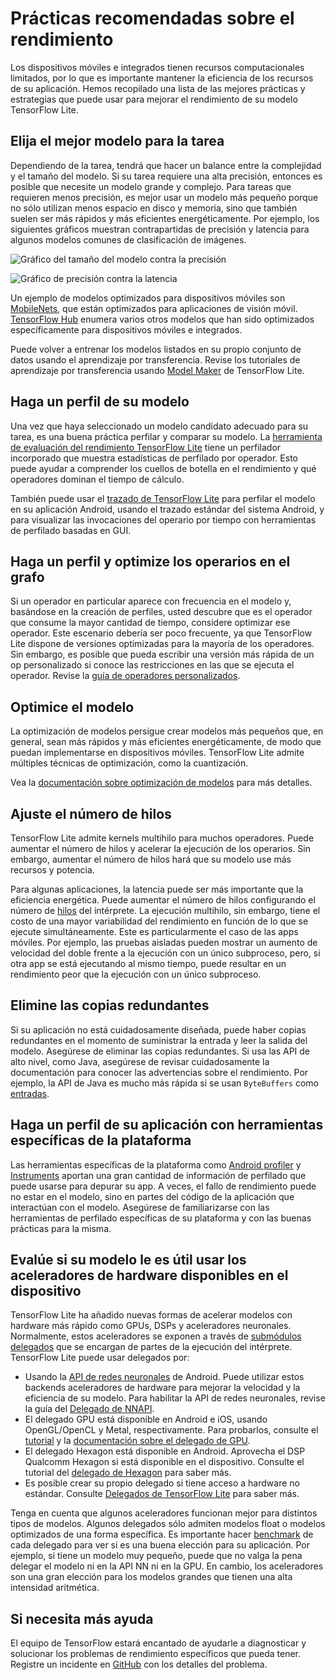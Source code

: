 # Prácticas recomendadas sobre el rendimiento

Los dispositivos móviles e integrados tienen recursos computacionales limitados, por lo que es importante mantener la eficiencia de los recursos de su aplicación. Hemos recopilado una lista de las mejores prácticas y estrategias que puede usar para mejorar el rendimiento de su modelo TensorFlow Lite.

## Elija el mejor modelo para la tarea

Dependiendo de la tarea, tendrá que hacer un balance entre la complejidad y el tamaño del modelo. Si su tarea requiere una alta precisión, entonces es posible que necesite un modelo grande y complejo. Para tareas que requieren menos precisión, es mejor usar un modelo más pequeño porque no sólo utilizan menos espacio en disco y memoria, sino que también suelen ser más rápidos y más eficientes energéticamente. Por ejemplo, los siguientes gráficos muestran contrapartidas de precisión y latencia para algunos modelos comunes de clasificación de imágenes.

![Gráfico del tamaño del modelo contra la precisión](../images/performance/model_size_vs_accuracy.png "Model Size vs Accuracy")

![Gráfico de precisión contra la latencia](../images/performance/accuracy_vs_latency.png "Accuracy vs Latency")

Un ejemplo de modelos optimizados para dispositivos móviles son [MobileNets](https://arxiv.org/abs/1704.04861), que están optimizados para aplicaciones de visión móvil. [TensorFlow Hub](https://tfhub.dev/s?deployment-format=lite) enumera varios otros modelos que han sido optimizados específicamente para dispositivos móviles e integrados.

Puede volver a entrenar los modelos listados en su propio conjunto de datos usando el aprendizaje por transferencia. Revise los tutoriales de aprendizaje por transferencia usando [Model Maker](../models/modify/model_maker/) de TensorFlow Lite.

## Haga un perfil de su modelo

Una vez que haya seleccionado un modelo candidato adecuado para su tarea, es una buena práctica perfilar y comparar su modelo. La [herramienta de evaluación del rendimiento TensorFlow Lite](https://github.com/tensorflow/tensorflow/tree/master/tensorflow/lite/tools/benchmark) tiene un perfilador incorporado que muestra estadísticas de perfilado por operador. Esto puede ayudar a comprender los cuellos de botella en el rendimiento y qué operadores dominan el tiempo de cálculo.

También puede usar el [trazado de TensorFlow Lite](measurement#trace_tensorflow_lite_internals_in_android) para perfilar el modelo en su aplicación Android, usando el trazado estándar del sistema Android, y para visualizar las invocaciones del operario por tiempo con herramientas de perfilado basadas en GUI.

## Haga un perfil y optimize los operarios en el grafo

Si un operador en particular aparece con frecuencia en el modelo y, basándose en la creación de perfiles, usted descubre que es el operador que consume la mayor cantidad de tiempo, considere optimizar ese operador. Este escenario debería ser poco frecuente, ya que TensorFlow Lite dispone de versiones optimizadas para la mayoría de los operadores. Sin embargo, es posible que pueda escribir una versión más rápida de un op personalizado si conoce las restricciones en las que se ejecuta el operador. Revise la [guía de operadores personalizados](../guide/ops_custom).

## Optimice el modelo

La optimización de modelos persigue crear modelos más pequeños que, en general, sean más rápidos y más eficientes energéticamente, de modo que puedan implementarse en dispositivos móviles. TensorFlow Lite admite múltiples técnicas de optimización, como la cuantización.

Vea la [documentación sobre optimización de modelos](model_optimization) para más detalles.

## Ajuste el número de hilos

TensorFlow Lite admite kernels multihilo para muchos operadores. Puede aumentar el número de hilos y acelerar la ejecución de los operarios. Sin embargo, aumentar el número de hilos hará que su modelo use más recursos y potencia.

Para algunas aplicaciones, la latencia puede ser más importante que la eficiencia energética. Puede aumentar el número de hilos configurando el número de [hilos](https://github.com/tensorflow/tensorflow/blob/master/tensorflow/lite/interpreter.h#L346) del intérprete. La ejecución multihilo, sin embargo, tiene el costo de una mayor variabilidad del rendimiento en función de lo que se ejecute simultáneamente. Este es particularmente el caso de las apps móviles. Por ejemplo, las pruebas aisladas pueden mostrar un aumento de velocidad del doble frente a la ejecución con un único subproceso, pero, si otra app se está ejecutando al mismo tiempo, puede resultar en un rendimiento peor que la ejecución con un único subproceso.

## Elimine las copias redundantes

Si su aplicación no está cuidadosamente diseñada, puede haber copias redundantes en el momento de suministrar la entrada y leer la salida del modelo. Asegúrese de eliminar las copias redundantes. Si usa las API de alto nivel, como Java, asegúrese de revisar cuidadosamente la documentación para conocer las advertencias sobre el rendimiento. Por ejemplo, la API de Java es mucho más rápida si se usan `ByteBuffers` como [entradas](https://github.com/tensorflow/tensorflow/blob/master/tensorflow/lite/java/src/main/java/org/tensorflow/lite/Interpreter.java#L175).

## Haga un perfil de su aplicación con herramientas específicas de la plataforma

Las herramientas específicas de la plataforma como [Android profiler](https://developer.android.com/studio/profile/android-profiler) y [Instruments](https://help.apple.com/instruments/mac/current/) aportan una gran cantidad de información de perfilado que puede usarse para depurar su app. A veces, el fallo de rendimiento puede no estar en el modelo, sino en partes del código de la aplicación que interactúan con el modelo. Asegúrese de familiarizarse con las herramientas de perfilado específicas de su plataforma y con las buenas prácticas para la misma.

## Evalúe si su modelo le es útil usar los aceleradores de hardware disponibles en el dispositivo

TensorFlow Lite ha añadido nuevas formas de acelerar modelos con hardware más rápido como GPUs, DSPs y aceleradores neuronales. Normalmente, estos aceleradores se exponen a través de [submódulos delegados](delegates) que se encargan de partes de la ejecución del intérprete. TensorFlow Lite puede usar delegados por:

- Usando la [API de redes neuronales](https://developer.android.com/ndk/guides/neuralnetworks/) de Android. Puede utilizar estos backends aceleradores de hardware para mejorar la velocidad y la eficiencia de su modelo. Para habilitar la API de redes neuronales, revise la guía del [Delegado de NNAPI](https://www.tensorflow.org/lite/android/delegates/nnapi).
- El delegado GPU está disponible en Android e iOS, usando OpenGL/OpenCL y Metal, respectivamente. Para probarlos, consulte el [tutorial](gpu) y la [documentación sobre el delegado de GPU](gpu_advanced).
- El delegado Hexagon está disponible en Android. Aprovecha el DSP Qualcomm Hexagon si está disponible en el dispositivo. Consulte el tutorial del [delegado de Hexagon](https://www.tensorflow.org/lite/android/delegates/hexagon) para saber más.
- Es posible crear su propio delegado si tiene acceso a hardware no estándar. Consulte [Delegados de TensorFlow Lite](delegates) para saber más.

Tenga en cuenta que algunos aceleradores funcionan mejor para distintos tipos de modelos. Algunos delegados sólo admiten modelos float o modelos optimizados de una forma específica. Es importante hacer [benchmark](measurement) de cada delegado para ver si es una buena elección para su aplicación. Por ejemplo, si tiene un modelo muy pequeño, puede que no valga la pena delegar el modelo ni en la API NN ni en la GPU. En cambio, los aceleradores son una gran elección para los modelos grandes que tienen una alta intensidad aritmética.

## Si necesita más ayuda

El equipo de TensorFlow estará encantado de ayudarle a diagnosticar y solucionar los problemas de rendimiento específicos que pueda tener. Registre un incidente en [GitHub](https://github.com/tensorflow/tensorflow/issues) con los detalles del problema.
